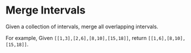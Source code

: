 # Merge Intervals

Given a collection of intervals, merge all overlapping intervals.

For example,
Given `[[1,3],[2,6],[8,10],[15,18]]`,
return `[[1,6],[8,10],[15,18]]`.